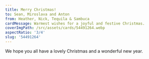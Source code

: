 ```yaml
---
title: Merry Christmas!
to: Sean, Miroslava and Anton
from: Heather, Nick, Tequila & Sambuca
cardMessage: Warmest wishes for a joyful and festive Christmas.
coverImgPath: /src/assets/cards/54491264.webp
aspectRatio: '3/4'
slug: '54491264'
---
```


We hope you all have a lovely Christmas and a wonderful new year.
